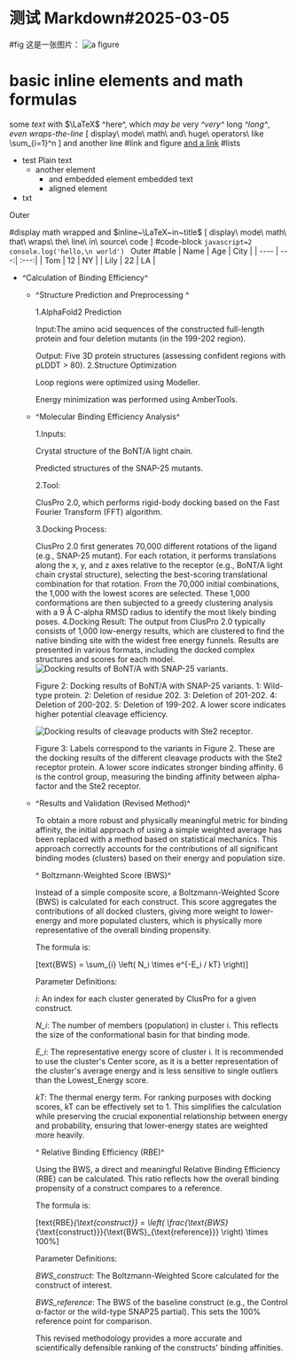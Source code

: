 # 测试 Markdown#2025-03-05
#fig
这是一张图片：
![a figure](https://static.igem.wiki/teams/5924/drylab/snap-25.webp)

# basic inline elements and math formulas
some *text* with $\LaTeX$ ^here^, which _may be_ very *^very^* long _^long^_, *even wraps-the-line*
\[ display\ mode\ math\ and\ huge\ operators\ like \sum_{i=1}^n \]
and another line
#link and figure
[and a link](/)
#lists
+ test
	Plain text
	+ another element
		+ and embedded element
			embedded text
		+ aligned element
+ txt

Outer

#display math wrapped and $inline~\LaTeX~in~title$
\[
	display\ mode\ math\ that\ wraps\ the\ line\ in\ source\ code
\]
#code-block
	```javascript=2
	console.log('hello,\n world')
	```
Outer
#table
| Name | Age | City |
| ---- | ---:| :---:|
| Tom  |  12 | NY   |
| Lily |  22 | LA   |

+ ^Calculation of Binding Efficiency^

	+ ^Structure Prediction and Preprocessing ^

        1.AlphaFold2 Prediction

        Input:The amino acid sequences of the constructed full-length protein and four deletion mutants (in the 199-202 region).

        Output: Five 3D protein structures (assessing confident regions with pLDDT > 80).
        2.Structure Optimization

        Loop regions were optimized using Modeller.

        Energy minimization was performed using AmberTools.
    + ^Molecular Binding Efficiency Analysis^

        1.Inputs:

        Crystal structure of the BoNT/A light chain.

        Predicted structures of the SNAP-25 mutants.

        2.Tool:

        ClusPro 2.0, which performs rigid-body docking based on the Fast Fourier Transform (FFT) algorithm.

        3.Docking Process:

        ClusPro 2.0 first generates 70,000 different rotations of the ligand (e.g., SNAP-25 mutant). For each rotation, it performs translations along the x, y, and z axes relative to the receptor (e.g., BoNT/A light chain crystal structure), selecting the best-scoring translational combination for that rotation. From the 70,000 initial combinations, the 1,000 with the lowest scores are selected. These 1,000 conformations are then subjected to a greedy clustering analysis with a 9 Å C-alpha RMSD radius to identify the most likely binding poses.
        4.Docking Result:
        The output from ClusPro 2.0 typically consists of 1,000 low-energy results, which are clustered to find the native binding site with the widest free energy funnels. Results are presented in various formats, including the docked complex structures and scores for each model.
        ![Docking results of BoNT/A with SNAP-25 variants.](https://static.igem.wiki/teams/5924/drylab/snap-25.webp)

        Figure 2: Docking results of BoNT/A with SNAP-25 variants. 1: Wild-type protein. 2: Deletion of residue 202. 3: Deletion of 201-202. 4: Deletion of 200-202. 5: Deletion of 199-202. A lower score indicates higher potential cleavage efficiency.

        ![Docking results of cleavage products with Ste2 receptor.](https://static.igem.wiki/teams/5924/drylab/ste2.webp)

        Figure 3: Labels correspond to the variants in Figure 2. These are the docking results of the different cleavage products with the Ste2 receptor protein. A lower score indicates stronger binding affinity. 6 is the control group, measuring the binding affinity between alpha-factor and the Ste2 receptor.

    + ^Results and Validation (Revised Method)^

        To obtain a more robust and physically meaningful metric for binding affinity, the initial approach of using a simple weighted average has been replaced with a method based on statistical mechanics. This approach correctly accounts for the contributions of all significant binding modes (clusters) based on their energy and population size.

        ^ Boltzmann-Weighted Score (BWS)^

        Instead of a simple composite score, a Boltzmann-Weighted Score (BWS) is calculated for each construct. This score aggregates the contributions of all docked clusters, giving more weight to lower-energy and more populated clusters, which is physically more representative of the overall binding propensity.  

        The formula is:

        \[text{BWS} = \sum_{i} \left( N_i \times e^{-E_i / kT} \right)\] 

        Parameter Definitions:

        *i*: An index for each cluster generated by ClusPro for a given construct.

        *N_i*: The number of members (population) in cluster i. This reflects the size of the conformational basin for that binding mode.

        *E_i*: The representative energy score of cluster i. It is recommended to use the cluster's Center score, as it is a better representation of the cluster's average energy and is less sensitive to single outliers than the Lowest_Energy score.


        *kT*: The thermal energy term. For ranking purposes with docking scores, kT can be effectively set to 1. This simplifies the calculation while preserving the crucial exponential relationship between energy and probability, ensuring that lower-energy states are weighted more heavily.

        ^ Relative Binding Efficiency (RBE)^

        Using the BWS, a direct and meaningful Relative Binding Efficiency (RBE) can be calculated. This ratio reflects how the overall binding propensity of a construct compares to a reference.   

        The formula is:   

        \[text{RBE}_{\text{construct}} = \left( \frac{\text{BWS}_{\text{construct}}}{\text{BWS}_{\text{reference}}} \right) \times 100\%\]

        Parameter Definitions:

        *BWS_construct*: The Boltzmann-Weighted Score calculated for the construct of interest.

        *BWS_reference*: The BWS of the baseline construct (e.g., the Control α-factor or the wild-type SNAP25 partial). This sets the 100% reference point for comparison.

        This revised methodology provides a more accurate and scientifically defensible ranking of the constructs' binding affinities.
